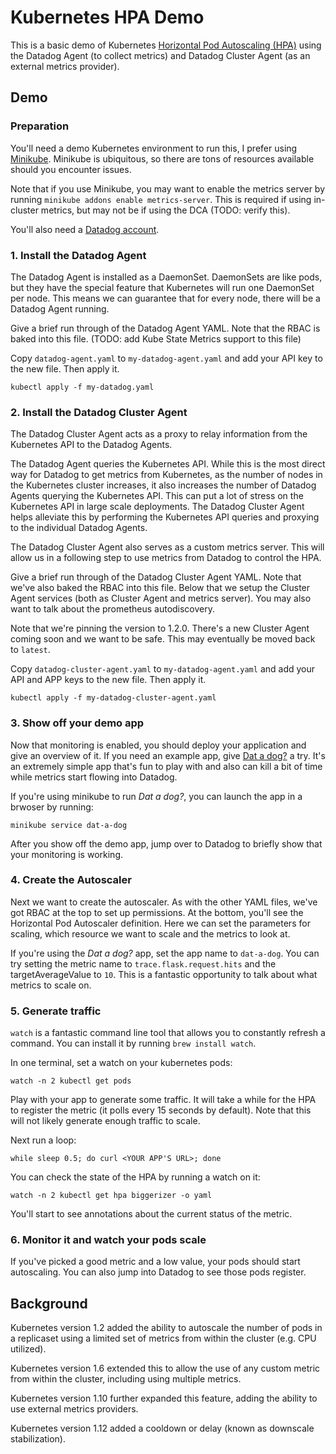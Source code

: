 # Kubernetes HPA Demo

This is a basic demo of Kubernetes [Horizontal Pod Autoscaling (HPA)](https://kubernetes.io/docs/tasks/run-application/horizontal-pod-autoscale/) using the Datadog Agent (to collect metrics) and Datadog Cluster Agent (as an external metrics provider).

## Demo

### Preparation

You'll need a demo Kubernetes environment to run this, I prefer using [Minikube](https://github.com/kubernetes/minikube). Minikube is ubiquitous, so there are tons of resources available should you encounter issues.

Note that if you use Minikube, you may want to enable the metrics server by running `minikube addons enable metrics-server`. This is required if using in-cluster metrics, but may not be if using the DCA (TODO: verify this).

You'll also need a [Datadog account](https://app.datadoghq.com).

### 1. Install the Datadog Agent

The Datadog Agent is installed as a DaemonSet. DaemonSets are like pods, but they have the special feature that Kubernetes will run one DaemonSet per node. This means we can guarantee that for every node, there will be a Datadog Agent running.

Give a brief run through of the Datadog Agent YAML. Note that the RBAC is baked into this file. (TODO: add Kube State Metrics support to this file)

Copy `datadog-agent.yaml` to `my-datadog-agent.yaml` and add your API key to the new file. Then apply it.

`kubectl apply -f my-datadog.yaml`

### 2. Install the Datadog Cluster Agent

The Datadog Cluster Agent acts as a proxy to relay information from the Kubernetes API to the Datadog Agents.

The Datadog Agent queries the Kubernetes API. While this is the most direct way for Datadog to get metrics from Kubernetes, as the number of nodes in the Kubernetes cluster increases, it also increases the number of Datadog Agents querying the Kubernetes API. This can put a lot of stress on the Kubernetes API in large scale deployments. The Datadog Cluster Agent helps alleviate this by performing the Kubernetes API queries and proxying to the individual Datadog Agents.

The Datadog Cluster Agent also serves as a custom metrics server. This will allow us in a following step to use metrics from Datadog to control the HPA.

Give a brief run through of the Datadog Cluster Agent YAML. Note that we've also baked the RBAC into this file. Below that we setup the Cluster Agent services (both as Cluster Agent and metrics server). You may also want to talk about the prometheus autodiscovery.

Note that we're pinning the version to 1.2.0. There's a new Cluster Agent coming soon and we want to be safe. This may eventually be moved back to `latest`.

Copy `datadog-cluster-agent.yaml` to `my-datadog-agent.yaml` and add your API and APP keys to the new file. Then apply it.

`kubectl apply -f my-datadog-cluster-agent.yaml`

### 3. Show off your demo app

Now that monitoring is enabled, you should deploy your application and give an overview of it. If you need an example app, give [Dat a dog?](https://github.com/jyee/dat-a-dog) a try. It's an extremely simple app that's fun to play with and also can kill a bit of time while metrics start flowing into Datadog.

If you're using minikube to run *Dat a dog?*, you can launch the app in a brwoser by running:

```
minikube service dat-a-dog
```

After you show off the demo app, jump over to Datadog to briefly show that your monitoring is working.

### 4. Create the Autoscaler

Next we want to create the autoscaler. As with the other YAML files, we've got RBAC at the top to set up permissions. At the bottom, you'll see the Horizontal Pod Autoscaler definition. Here we can set the parameters for scaling, which resource we want to scale and the metrics to look at.

If you're using the *Dat a dog?* app, set the app name to `dat-a-dog`. You can try setting the metric name to `trace.flask.request.hits` and the targetAverageValue to `10`. This is a fantastic opportunity to talk about what metrics to scale on.

### 5. Generate traffic

`watch` is a fantastic command line tool that allows you to constantly refresh a command. You can install it by running `brew install watch`.

In one terminal, set a watch on your kubernetes pods:

```
watch -n 2 kubectl get pods
```

Play with your app to generate some traffic. It will take a while for the HPA to register the metric (it polls every 15 seconds by default). Note that this will not likely generate enough traffic to scale.

Next run a loop:

```
while sleep 0.5; do curl <YOUR APP'S URL>; done
```

You can check the state of the HPA by running a watch on it:

```
watch -n 2 kubectl get hpa biggerizer -o yaml
```

You'll start to see annotations about the current status of the metric.

### 6. Monitor it and watch your pods scale

If you've picked a good metric and a low value, your pods should start autoscaling. You can also jump into Datadog to see those pods register.

## Background

Kubernetes version 1.2 added the ability to autoscale the number of pods in a replicaset using a limited set of metrics from within the cluster (e.g. CPU utilized).

Kubernetes version 1.6 extended this to allow the use of any custom metric from within the cluster, including using multiple metrics.

Kubernetes version 1.10 further expanded this feature, adding the ability to use external metrics providers.

Kubernetes version 1.12 added a cooldown or delay (known as downscale stabilization).


